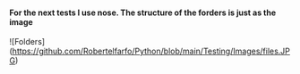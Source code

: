 
#### For the next tests I use nose. The structure of the forders is just as the image

![Folders] (https://github.com/Robertelfarfo/Python/blob/main/Testing/Images/files.JPG)
